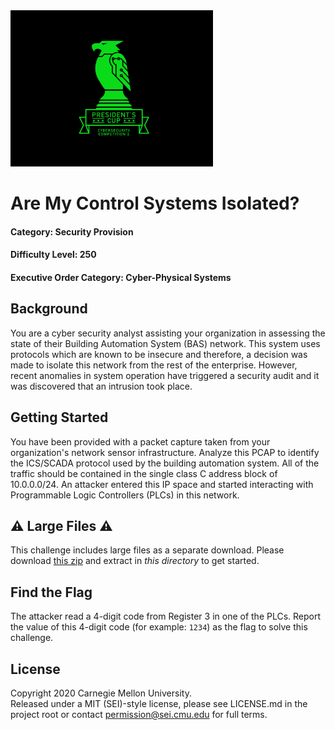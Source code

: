 <img src="../../pc1-logo.png" height="250px">

# Are My Control Systems Isolated?
#### Category: Security Provision
#### Difficulty Level: 250
#### Executive Order Category: Cyber-Physical Systems

## Background

You are a cyber security analyst assisting your organization in assessing the state of their Building Automation System
(BAS) network. This system uses protocols which are known to be insecure and therefore, a decision was made to isolate
this network from the rest of the enterprise. However, recent anomalies in system operation have triggered a security
audit and it was discovered that an intrusion took place.

## Getting Started

You have been provided with a packet capture taken from your organization's network sensor infrastructure. Analyze this
PCAP to identify the ICS/SCADA protocol used by the building automation system. All of the traffic should be contained
in the single class C address block of 10.0.0.0/24. An attacker entered this IP space and started interacting with
Programmable Logic Controllers (PLCs) in this network.

## ⚠️ Large Files ⚠️
This challenge includes large files as a separate download. Please download
[this zip](https://cisaprescup.blob.core.usgovcloudapi.net/pc1/individual-round1-sp-0250-largefiles.zip)
and extract in _this directory_ to get started.

## Find the Flag

The attacker read a 4-digit code from Register 3 in one of the PLCs. Report the value of this 4-digit code (for example:
`1234`) as the flag to solve this challenge.

## License
Copyright 2020 Carnegie Mellon University.  
Released under a MIT (SEI)-style license, please see LICENSE.md in the project root or contact permission@sei.cmu.edu for full terms.
